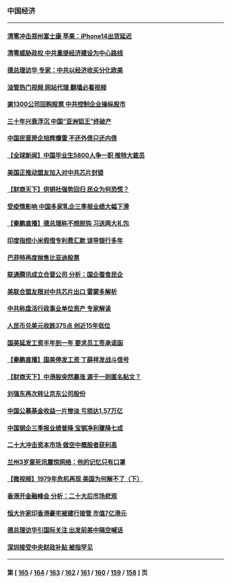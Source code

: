### 中国经济
---
#### [清零冲击郑州富士康 苹果：iPhone14出货延迟](../../pages/ncid283/n13860720.md?11071245) 
#### [清零威胁政权 中共重提经济建设为中心路线](../../pages/ncid283/n13860724.md?11071245) 
#### [德总理访华 专家：中共以经济收买分化欧美](../../pages/ncid283/n13860603.md?11071245) 
#### [油管热门视频 网站代理 翻墙必看视频](http://150.230.27.170:81/youtube.html?11071245)
#### [逾1300公司回购股票 中共控制企业操纵股市](../../pages/ncid283/n13860391.md?11071245) 
#### [三十年兴衰浮沉 中国“亚洲铝王”终破产](../../pages/ncid283/n13859989.md?11071245) 
#### [中国民营房企旭辉爆雷 不还外债只还内债](../../pages/ncid283/n13860001.md?11071245) 
#### [【全球新闻】中国毕业生5800人争一职 推特大裁员](../../pages/ncid283/n13859787.md?11071245) 
#### [美国正推动盟友加入对中共芯片封锁](../../pages/ncid283/n13859981.md?11071245) 
#### [【财商天下】供销社强势回归 民众为何恐慌？](../../pages/ncid283/n13859704.md?11071245) 
#### [受疫情影响 中国多家乳企三季报业绩大幅下滑](../../pages/ncid283/n13859741.md?11071245) 
#### [【秦鹏直播】德总理称不想脱钩 习送两大礼包](../../pages/ncid283/n13859729.md?11071245) 
#### [印度指控小米假借专利费汇款 误导银行多年](../../pages/ncid283/n13859680.md?11071245) 
#### [巴菲特再度抛售比亚迪股票](../../pages/ncid283/n13859721.md?11071245) 
#### [联通腾讯成立合营公司 分析：国企蚕食民企](../../pages/ncid283/n13858102.md?11071245) 
#### [美联合盟友限对中共芯片出口 雷蒙多解析](../../pages/ncid283/n13859663.md?11071245) 
#### [中共称盘活行政事业单位资产 专家解读](../../pages/ncid283/n13859424.md?11071245) 
#### [人民币兑美元收跌375点 创近15年低位](../../pages/ncid283/n13859198.md?11071245) 
#### [国美延发工资半年到一年 要求员工签承诺函](../../pages/ncid283/n13859134.md?11071245) 
#### [【秦鹏直播】国美停发工资 丁薛祥发战斗信号](../../pages/ncid283/n13859067.md?11071245) 
#### [【财商天下】中港股突然暴涨 源于一则匿名贴文？](../../pages/ncid283/n13859035.md?11071245) 
#### [刘强东再次转让京东公司股份](../../pages/ncid283/n13859063.md?11071245) 
#### [中国公募基金收益一片惨淡 亏损达1.57万亿](../../pages/ncid283/n13859045.md?11071245) 
#### [中国钢企三季报业绩普降 宝钢净利骤降七成](../../pages/ncid283/n13859016.md?11071245) 
#### [二十大冲击资本市场 做空中概股者获利高](../../pages/ncid283/n13858605.md?11071245) 
#### [兰州3岁童死讯震惊网络：他的记忆只有口罩](../../pages/ncid283/n13858905.md?11071245) 
#### [【微视频】1979年危机再现 美国为何解不了（下）](../../pages/ncid283/n13858870.md?11071245) 
#### [香港开金融峰会 分析：二十大后市场悲观](../../pages/ncid283/n13858820.md?11071245) 
#### [恒大许家印香港豪宅被建行接管 市值7亿港元](../../pages/ncid283/n13858786.md?11071245) 
#### [德总理访华引国际关注 出发前美中隔空喊话](../../pages/ncid283/n13858611.md?11071245) 
#### [深圳接受中央财政补贴 被指罕见](../../pages/ncid283/n13858387.md?11071245) 

---
#### 第 [ [165](./165.md?11071245) / [164](./164.md?11071245) / [163](./163.md?11071245) / [162](./162.md?11071245) / [161](./161.md?11071245) / [160](./160.md?11071245) / [159](./159.md?11071245) / [158](./158.md?11071245) ] 页
